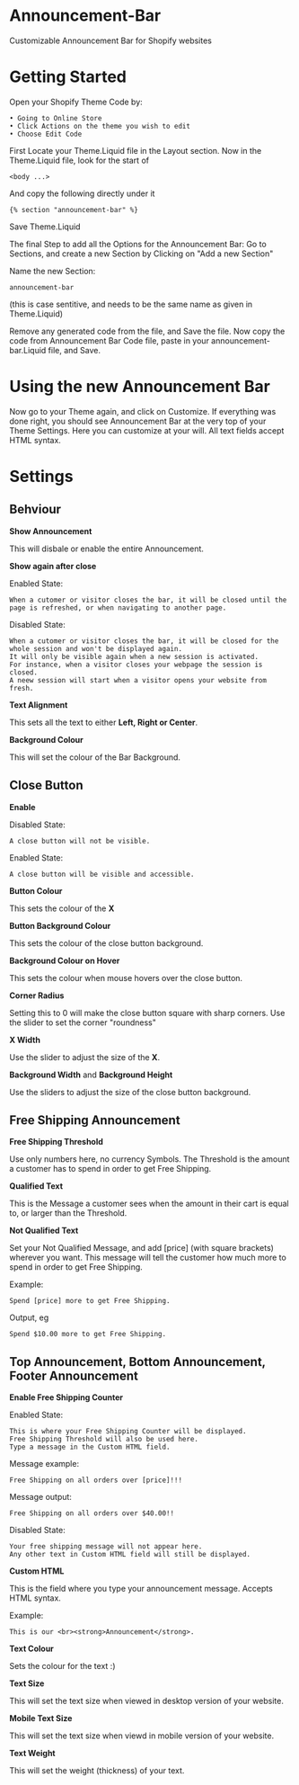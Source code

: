 # Announcement-Bar
Customizable Announcement Bar for Shopify websites

# Getting Started

Open your Shopify Theme Code by:

    • Going to Online Store
    • Click Actions on the theme you wish to edit
    • Choose Edit Code

First Locate your Theme.Liquid file in the Layout section.
Now in the Theme.Liquid file, look for the start of

    <body ...>

And copy the following directly under it
  
    {% section "announcement-bar" %}
  
Save Theme.Liquid


The final Step to add all the Options for the Announcement Bar:
Go to Sections, and create a new Section by Clicking on "Add a new Section"

Name the new Section:

    announcement-bar

(this is case sentitive, and needs to be the same name as given in Theme.Liquid)


Remove any generated code from the file, and Save the file.
Now copy the code from Announcement Bar Code file, paste in your announcement-bar.Liquid file, and Save.

# Using the new Announcement Bar

Now go to your Theme again, and click on Customize.
If everything was done right, you should see Announcement Bar at the very top of your Theme Settings.
Here you can customize at your will. All text fields accept HTML syntax.

# Settings
## Behviour

**Show Announcement**

This will disbale or enable the entire Announcement.

**Show again after close**

Enabled State:

    When a cutomer or visitor closes the bar, it will be closed until the page is refreshed, or when navigating to another page.
    
Disabled State:
    
    When a cutomer or visitor closes the bar, it will be closed for the whole session and won't be displayed again.
    It will only be visible again when a new session is activated.
    For instance, when a visitor closes your webpage the session is closed.
    A neew session will start when a visitor opens your website from fresh.
    
**Text Alignment**

This sets all the text to either **Left, Right or Center**.

**Background Colour**

This will set the colour of the Bar Background.

## Close Button

**Enable**

Disabled State:

    A close button will not be visible.
    
Enabled State:

    A close button will be visible and accessible.
    
**Button Colour**

This sets the colour of the **X**

**Button Background Colour**

This sets the colour of the close button background.

**Background Colour on Hover**

This sets the colour when mouse hovers over the close button.

**Corner Radius**

Setting this to 0 will make the close button square with sharp corners.
Use the slider to set the corner "roundness"

**X Width**

Use the slider to adjust the size of the **X**.

**Background Width** and **Background Height**

Use the sliders to adjust the size of the close button background.

## Free Shipping Announcement

**Free Shipping Threshold**

Use only numbers here, no currency Symbols.
The Threshold is the amount a customer has to spend in order to get Free Shipping.

**Qualified Text**

This is the Message a customer sees when the amount in their cart is equal to, or larger than the Threshold.

**Not Qualified Text**

Set your Not Qualified Message, and add [price] (with square brackets) wherever you want.
This message will tell the customer how much more to spend in order to get Free Shipping.

Example:

    Spend [price] more to get Free Shipping.

Output, eg

    Spend $10.00 more to get Free Shipping.
    
## Top Announcement, Bottom Announcement, Footer Announcement

**Enable Free Shipping Counter**

Enabled State:

    This is where your Free Shipping Counter will be displayed.
    Free Shipping Threshold will also be used here.
    Type a message in the Custom HTML field.
    
Message example:

    Free Shipping on all orders over [price]!!!
    
Message output:

    Free Shipping on all orders over $40.00!!
    
Disabled State:

    Your free shipping message will not appear here.
    Any other text in Custom HTML field will still be displayed.
    
**Custom HTML**

This is the field where you type your announcement message. Accepts HTML syntax.

Example:

    This is our <br><strong>Announcement</strong>.

**Text Colour**

Sets the colour for the text :)

**Text Size**

This will set the text size when viewed in desktop version of your website.

**Mobile Text Size**

This will set the text size when viewd in mobile version of your website.

**Text Weight**

This will set the weight (thickness) of your text.
